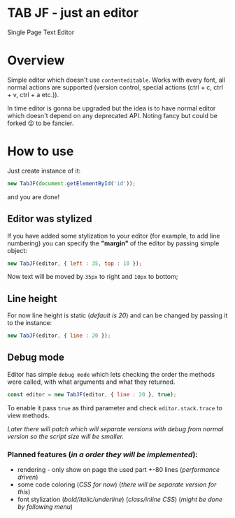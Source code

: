 # TAB JF - just an editor
Single Page Text Editor

# Overview

Simple editor which doesn't use `contenteditable`. Works with every font, all normal actions are supported (version control, special actions (ctrl + c, ctrl + v, ctrl + a etc.)).

In time editor is gonna be upgraded but the idea is to have normal editor which doesn't depend on any deprecated API. Noting fancy but could be forked &#128540; to be fancier.

# How to use

Just create instance of it:
```js
new TabJF(document.getElementById('id'));
```
and you are done!

## Editor was stylized

If you have added some stylization to your editor (for example, to add line numbering) you can specify the **"margin"** of the editor by passing simple object:

```js
new TabJF(editor, { left : 35, top : 10 });
```
Now text will be moved by `35px` to right and `10px` to bottom;

## Line height

For now line height is static (_default is 20_) and can be changed by passing it to the instance:

```js
new TabJF(editor, { line : 20 });
```

## Debug mode

Editor has simple `debug mode` which lets checking the order the methods were called, with what arguments and what they returned.

```js
const editor = new TabJF(editor, { line : 20 }, true);
```

To enable it pass `true` as third parameter and check `editor.stack.trace` to view methods.

_Later there will patch which will separate versions with debug from normal version so the script size will be smaller._

### Planned features (_in a order they will be implemented_):
  - rendering - only show on page the used part +-80 lines (_performance driven_)
  - some code coloring (_CSS for now_) (_there will be separate version for this_)
  - font stylization (_bold/italic/underline_) (_class/inline CSS_) (_might be done by following menu_)
